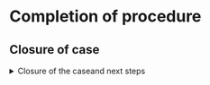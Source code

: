 # Completion of procedure

## Closure of case

<details>

<summary>Closure of the caseand next steps</summary>

**🖋 Title of the message:** Your request has been closed

🗒 **Text of the message**:

On \<dd/mm/yyyy> your request \<code> was closed.

\[Enter here the additional steps the citizen needs to take]

For more information, visit \[this website]\(URL).

**🪄 Button**: n/a

***

**Recipients:** All citizens resident in the area of action of the service who have sent a request for ...

**When to send it:** When the institution closes the case and the citizen must be informed of the additional actions to complete.

**User story:** As a citizen, I want to receive updates about the status of my case.

***

<mark style="color:purple;">ℹ️</mark> This message is sent to inform the citizen of the next steps to be taken once the case has been closed. **If the closure of the case does not imply any subsequent actions, we recommend not sending this message.**

</details>
